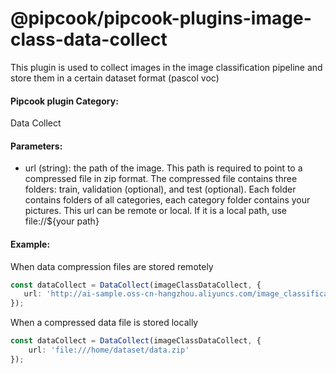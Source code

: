 # @pipcook/pipcook-plugins-image-class-data-collect

This plugin is used to collect images in the image classification pipeline and store them in a certain dataset format (pascol voc)

<a name="klNlr"></a>
#### Pipcook plugin Category:
Data Collect

<a name="xzxwP"></a>
#### Parameters:

- url (string): the path of the image. This path is required to point to a compressed file in zip format. The compressed file contains three folders: train, validation (optional), and test (optional). Each folder contains folders of all categories, each category folder contains your pictures. This url can be remote or local. If it is a local path, use file://${your path}
<a name="2e1Vr"></a>
#### Example:
When data compression files are stored remotely
```typescript
const dataCollect = DataCollect(imageClassDataCollect, {
   url: 'http://ai-sample.oss-cn-hangzhou.aliyuncs.com/image_classification/datasets/eCommerceImageClassification.zip'
});
```

When a compressed data file is stored locally

```typescript
const dataCollect = DataCollect(imageClassDataCollect, {
    url: 'file:///home/dataset/data.zip'
});
```

